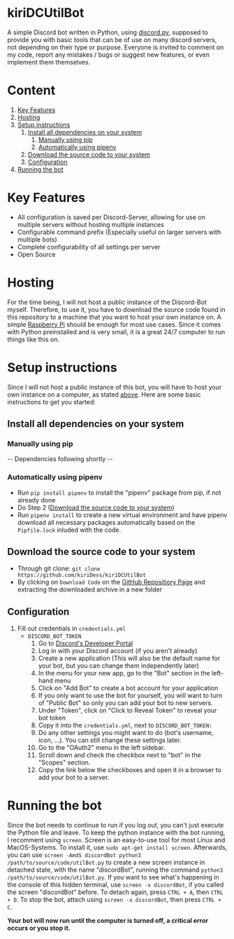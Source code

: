 # kiriDCUtilBot
A simple Discord bot written in Python, using [discord.py](https://discordpy.readthedocs.io), supposed to provide you
with basic tools that can be of use on many discord servers, not depending on their type or purpose. Everyone is invited
to comment on my code, report any mistakes / bugs or suggest new features, or even implement them themselves.



# Content
1. [Key Features](#key-features)
2. [Hosting](#hosting)
3. [Setup instructions](#setup-instructions)
    1. [Install all dependencies on your system](#install-all-dependencies-on-your-system)
        1. [Manually using pip](#manually-using-pip)
        2. [Automatically using pipenv](#automatically-using-pipenv)
    2. [Download the source code to your system](#download-the-source-code-to-your-system)
    3. [Configuration](#configuration)
4. [Running the bot](#running-the-bot)



# Key Features
- All configuration is saved per Discord-Server, allowing for use on multiple servers without hosting multiple instances
- Configurable command prefix (Especially useful on larger servers with multiple bots)
- Complete configurability of all settings per server 
- Open Source



# Hosting
For the time being, I will not host a public instance of the Discord-Bot myself. Therefore, to use it, you have to 
download the source code found in this repository to a machine that you want to host your own instance on. A simple
[Raspberry Pi](https://raspberrypi.org) should be enough for most use cases. Since it comes with Python preinstalled and
is very small, it is a great 24/7 computer to run things like this on.



# Setup instructions
Since I will not host a public instance of this bot, you will have to host your own instance on a computer, as stated
[above](#hosting). Here are some basic instructions to get you started:

## Install all dependencies on your system
### Manually using pip
-- Dependencies following shortly --

### Automatically using pipenv
- Run `pip install pipenv` to install the "pipenv" package from pip, if not already done
- Do Step 2 ([Download the source code to your system](#download-the-source-code-to-your-system))
- Run `pipenv install` to create a new virtual environment and have pipenv download all necessary packages automatically
  based on the `Pipfile.lock` inluded with the code.


## Download the source code to your system
- Through git clone: `git clone https://github.com/kiriDevs/kiriDCUtilBot`
- By clicking on `Download Code` on the [GitHub Repositiory Page](https://github.com/kiriDevs/kiriDCUtilBot) and
  extracting the downloaded archive in a new folder
   
  
## Configuration
1. Fill out credentials in `credentials.yml`
    - `DISCORD_BOT_TOKEN`
        1. Go to [Discord's Developer Portal](https://discord.com/developers)
        2. Log in with your Discord account (if you aren't already)
        3. Create a new application (This will also be the default name for your bot, but you can change them
           independently later)
        4. In the menu for your new app, go to the "Bot" section in the left-hand menu
        5. Click on "Add Bot" to create a bot account for your application
        6. If you only want to use the bot for yourself, you will want to turn of "Public Bot" so only you can add
           your bot to new servers.
        7. Under "Token", click on "Click to Reveal Token" to reveal your bot token
        8. Copy it into the `credentials.yml`, next to `DISCORD_BOT_TOKEN: `
        9. Do any other settings you might want to do (bot's username, icon, ...). You can still change these
           settings later.
        10. Go to the "OAuth2" menu in the left sidebar.
        11. Scroll down and check the checkbox next to "bot" in the "Scopes" section.
        12. Copy the link below the checkboxes and open it in a browser to add your bot to a server.

# Running the bot
Since the bot needs to continue to run if you log out, you can't just execute the Python file and leave. To keep the
python instance with the bot running, I recomment using `screen`. Screen is an easy-to-use tool for most Linux and
MacOS-Systems. To install it, use `sudo apt-get install screen`. Afterwards, you can use
`screen -AmdS discordBot python3 /path/to/source/code/utilBot.py` to create a new screen instance in detached state,
with the name "discordBot", running the command `python3 /path/to/source/code/utilBot.py`. If you want to see what's
happening in the console of this hidden terminal, use `screen -x discordBot`, if you called the screen "discordBot"
before. To detach again, press `CTRL + A`, then `CTRL + D`. To stop the bot, attach using `screen -x discordBot`, then
press `CTRL + C`.

**Your bot will now run until the computer is turned off, a critical error occurs or you stop it.**

